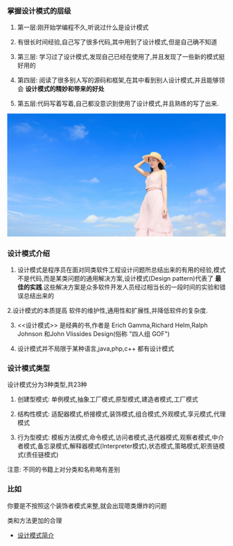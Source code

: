 
 ### 掌握设计模式的层级
 
 1. 第一层:刚开始学编程不久,听说过什么是设计模式
 
 2. 有很长时间经验,自己写了很多代码,其中用到了设计模式,但是自己确不知道
 
 3. 第三层: 学习过了设计模式,发现自己已经在使用了,并且发现了一些新的模式挺好用的
 
 4. 第四层: 阅读了很多别人写的源码和框架,在其中看到别人设计模式,并且能够领会 __设计模式的精妙和带来的好处__ 
 
 5. 第五层:代码写着写着,自己都没意识到使用了设计模式,并且熟练的写了出来.
 
 
 ![](./img/mm/meizi06.jpg)
 
 ### 设计模式介绍
 
 1. 设计模式是程序员在面对同类软件工程设计问题所总结出来的有用的经验,模式不是代码,而是某类问题的通用解决方案,设计模式(Design pattern)代表了 __最佳的实践__.这些解决方案是众多软件开发人员经过相当长的一段时间的实验和错误总结出来的
 
 2.设计模式的本质提高 软件的维护性,通用性和扩展性,并降低软件的复杂度.
 
 3. <<设计模式>> 是经典的书,作者是 Erich Gamma,Richard Helm,Ralph Johnson 和John Vlissides Design(俗称 "四人组 GOF")
 
 4. 设计模式并不局限于某种语言,java,php,c++ 都有设计模式
 
 ### 设计模式类型
 
 设计模式分为3种类型,共23种
 
 1. 创建型模式: 单例模式,抽象工厂模式,原型模式,建造者模式,工厂模式
 
 2. 结构性模式: 适配器模式,桥接模式,装饰模式,组合模式,外观模式,享元模式,代理模式
 
 3. 行为型模式: 模板方法模式,命令模式,访问者模式,迭代器模式,观察者模式,中介者模式,备忘录模式,解释器模式(Interpreter模式),状态模式,策略模式,职责链模式(责任链模式)
 
 注意: 不同的书籍上对分类和名称略有差别
 
 ### 比如
 
 你要是不按照这个装饰者模式来整,就会出现嗯类爆炸的问题
 
 类和方法更加的合理
 
 
 
 
 
 
 
- [设计模式简介](https://www.runoob.com/design-pattern/design-pattern-intro.html)